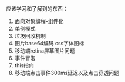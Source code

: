 应该学习和了解到的东西：

1. 面向对象编程-组件化
2. 单例模式
3. 垃圾回收机制
4. 图片base64编码 css字体图标
5. 移动端retina屏幕图片问题
6. 事件冒泡
7. this指向
8. 移动端点击事件300ms延迟以及点击穿透问题
